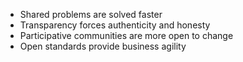 * Shared problems are solved faster
* Transparency forces authenticity and honesty
* Participative communities are more open to change
* Open standards provide business agility
